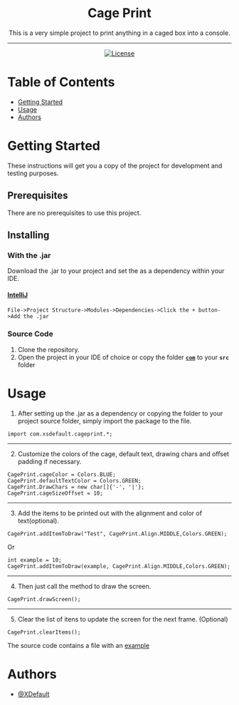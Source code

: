 <h1 align="center">
Cage Print
</h1>

<p align="center"> This is a very simple project to print anything in a caged box into a console.
</p>

---
 
<div align="center">

[![License](https://img.shields.io/badge/license-MIT-blue.svg)](/LICENSE)
</div>


# Table of Contents

- [Getting Started](#getting_started)
- [Usage](#usage)
- [Authors](#authors)

# Getting Started <a name = "getting_started"></a>

These instructions will get you a copy of the project for development and testing purposes.

## Prerequisites

There are no prerequisites to use this project.

## Installing

### With the .jar
Download the .jar to your project and set the as a dependency within your IDE.
 
#### [IntelliJ](https://www.jetbrains.com/idea/)
```
File->Project Structure->Modules->Dependencies->Click the + button->Add the .jar
```

### Source Code
1. Clone the repository.
2. Open the project in your IDE of choice or copy the folder <b>[```com```](src/com)</b> to your <b>```src```</b> folder

# Usage <a name="usage"></a>

1. After setting up the .jar as a dependency or copying the folder to your project source folder, simply import the package to the file.

```
import com.xsdefault.cageprint.*;
```

---

2. Customize the colors of the cage, default text, drawing chars and offset padding if necessary.

```
CagePrint.cageColor = Colors.BLUE;
CagePrint.defaultTextColor = Colors.GREEN;
CagePrint.DrawChars = new char[]{'-', '|'};
CagePrint.cageSizeOffset = 10;
```

---
 
3. Add the items to be printed out with the alignment and color of text(optional).

```
CagePrint.addItemToDraw("Test", CagePrint.Align.MIDDLE,Colors.GREEN);
```
Or
```
int example = 10;
CagePrint.addItemToDraw(example, CagePrint.Align.MIDDLE,Colors.GREEN);
```
---

4. Then just call the method to draw the screen.
```
CagePrint.drawScreen();
```

---

5. Clear the list of itens to update the screen for the next frame. (Optional)
```
CagePrint.clearItems();
```

The source code contains a file with an [example](src/example/main/Main.java)

# Authors <a name = "authors"></a>

- [@XDefault](https://github.com/XDefault)